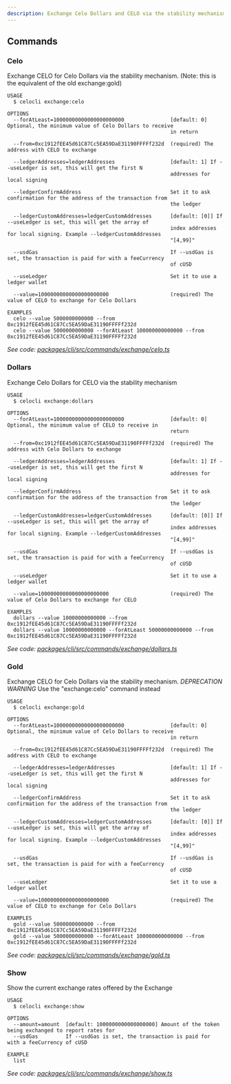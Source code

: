 ```yaml
---
description: Exchange Celo Dollars and CELO via the stability mechanism
---
```


## Commands

### Celo

Exchange CELO for Celo Dollars via the stability mechanism. (Note: this is the equivalent of the old exchange:gold)

```
USAGE
  $ celocli exchange:celo

OPTIONS
  --forAtLeast=10000000000000000000000               [default: 0] Optional, the minimum value of Celo Dollars to receive
                                                     in return

  --from=0xc1912fEE45d61C87Cc5EA59DaE31190FFFFf232d  (required) The address with CELO to exchange

  --ledgerAddresses=ledgerAddresses                  [default: 1] If --useLedger is set, this will get the first N
                                                     addresses for local signing

  --ledgerConfirmAddress                             Set it to ask confirmation for the address of the transaction from
                                                     the ledger

  --ledgerCustomAddresses=ledgerCustomAddresses      [default: [0]] If --useLedger is set, this will get the array of
                                                     index addresses for local signing. Example --ledgerCustomAddresses
                                                     "[4,99]"

  --usdGas                                           If --usdGas is set, the transaction is paid for with a feeCurrency
                                                     of cUSD

  --useLedger                                        Set it to use a ledger wallet

  --value=10000000000000000000000                    (required) The value of CELO to exchange for Celo Dollars

EXAMPLES
  celo --value 5000000000000 --from 0xc1912fEE45d61C87Cc5EA59DaE31190FFFFf232d
  celo --value 5000000000000 --forAtLeast 100000000000000 --from 0xc1912fEE45d61C87Cc5EA59DaE31190FFFFf232d
```

_See code: [packages/cli/src/commands/exchange/celo.ts](https://github.com/celo-org/celo-monorepo/tree/master/packages/cli/src/commands/exchange/celo.ts)_

### Dollars

Exchange Celo Dollars for CELO via the stability mechanism

```
USAGE
  $ celocli exchange:dollars

OPTIONS
  --forAtLeast=10000000000000000000000               [default: 0] Optional, the minimum value of CELO to receive in
                                                     return

  --from=0xc1912fEE45d61C87Cc5EA59DaE31190FFFFf232d  (required) The address with Celo Dollars to exchange

  --ledgerAddresses=ledgerAddresses                  [default: 1] If --useLedger is set, this will get the first N
                                                     addresses for local signing

  --ledgerConfirmAddress                             Set it to ask confirmation for the address of the transaction from
                                                     the ledger

  --ledgerCustomAddresses=ledgerCustomAddresses      [default: [0]] If --useLedger is set, this will get the array of
                                                     index addresses for local signing. Example --ledgerCustomAddresses
                                                     "[4,99]"

  --usdGas                                           If --usdGas is set, the transaction is paid for with a feeCurrency
                                                     of cUSD

  --useLedger                                        Set it to use a ledger wallet

  --value=10000000000000000000000                    (required) The value of Celo Dollars to exchange for CELO

EXAMPLES
  dollars --value 10000000000000 --from 0xc1912fEE45d61C87Cc5EA59DaE31190FFFFf232d
  dollars --value 10000000000000 --forAtLeast 50000000000000 --from 0xc1912fEE45d61C87Cc5EA59DaE31190FFFFf232d
```

_See code: [packages/cli/src/commands/exchange/dollars.ts](https://github.com/celo-org/celo-monorepo/tree/master/packages/cli/src/commands/exchange/dollars.ts)_

### Gold

Exchange CELO for Celo Dollars via the stability mechanism. _DEPRECATION WARNING_ Use the "exchange:celo" command instead

```
USAGE
  $ celocli exchange:gold

OPTIONS
  --forAtLeast=10000000000000000000000               [default: 0] Optional, the minimum value of Celo Dollars to receive
                                                     in return

  --from=0xc1912fEE45d61C87Cc5EA59DaE31190FFFFf232d  (required) The address with CELO to exchange

  --ledgerAddresses=ledgerAddresses                  [default: 1] If --useLedger is set, this will get the first N
                                                     addresses for local signing

  --ledgerConfirmAddress                             Set it to ask confirmation for the address of the transaction from
                                                     the ledger

  --ledgerCustomAddresses=ledgerCustomAddresses      [default: [0]] If --useLedger is set, this will get the array of
                                                     index addresses for local signing. Example --ledgerCustomAddresses
                                                     "[4,99]"

  --usdGas                                           If --usdGas is set, the transaction is paid for with a feeCurrency
                                                     of cUSD

  --useLedger                                        Set it to use a ledger wallet

  --value=10000000000000000000000                    (required) The value of CELO to exchange for Celo Dollars

EXAMPLES
  gold --value 5000000000000 --from 0xc1912fEE45d61C87Cc5EA59DaE31190FFFFf232d
  gold --value 5000000000000 --forAtLeast 100000000000000 --from 0xc1912fEE45d61C87Cc5EA59DaE31190FFFFf232d
```

_See code: [packages/cli/src/commands/exchange/gold.ts](https://github.com/celo-org/celo-monorepo/tree/master/packages/cli/src/commands/exchange/gold.ts)_

### Show

Show the current exchange rates offered by the Exchange

```
USAGE
  $ celocli exchange:show

OPTIONS
  --amount=amount  [default: 1000000000000000000] Amount of the token being exchanged to report rates for
  --usdGas         If --usdGas is set, the transaction is paid for with a feeCurrency of cUSD

EXAMPLE
  list
```

_See code: [packages/cli/src/commands/exchange/show.ts](https://github.com/celo-org/celo-monorepo/tree/master/packages/cli/src/commands/exchange/show.ts)_
